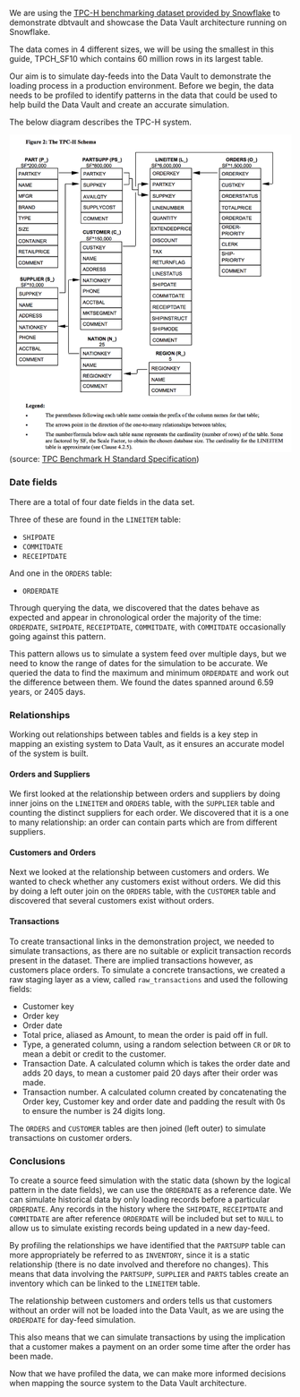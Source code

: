 We are using the [TPC-H benchmarking dataset provided by Snowflake](https://docs.snowflake.net/manuals/user-guide/sample-data-tpch.html)
to demonstrate dbtvault and showcase the Data Vault architecture running on Snowflake. 

The data comes in 4 different sizes, we will be using the smallest in this guide, TPCH_SF10 which 
contains 60 million rows in its largest table. 

Our aim is to simulate day-feeds into the Data Vault to demonstrate the loading process in a production 
environment. Before we begin, the data needs to be profiled to identify patterns in the data 
that could be used to help build the Data Vault and create an accurate simulation.

The below diagram describes the TPC-H system.

![alt text](./assets/images/tpch.png "ERD for the TPC-H dataset")
(source: [TPC Benchmark H Standard Specification](http://www.tpc.org/tpc_documents_current_versions/pdf/tpc-h_v2.17.1.pdf))


### Date fields

There are a total of four date fields in the data set. 

Three of these are found in the ```LINEITEM``` table:

- ```SHIPDATE``` 
- ```COMMITDATE``` 
- ```RECEIPTDATE```

And one in the ```ORDERS``` table:

- ```ORDERDATE```

Through querying the data, we discovered that the dates behave as expected and appear in chronological order
the majority of the time: ```ORDERDATE```, ```SHIPDATE```, ```RECEIPTDATE```, ```COMMITDATE```, with ```COMMITDATE``` 
occasionally going against this pattern.

This pattern allows us to simulate a system feed over multiple days, but we need to know the range of dates 
for the simulation to be accurate. We queried the data to find the maximum and minimum ```ORDERDATE``` and work out the 
difference between them. We found the dates spanned around 6.59 years, or 2405 days. 

### Relationships

Working out relationships between tables and fields is a key step in mapping an existing system to Data Vault,
as it ensures an accurate model of the system is built.

#### Orders and Suppliers

We first looked at the relationship between orders and suppliers by doing inner joins on 
the ```LINEITEM``` and ```ORDERS``` table, with the ```SUPPLIER``` table and counting the distinct suppliers for each order. 
We discovered that it is a one to many relationship: an order can contain parts which are from different suppliers.

#### Customers and Orders

Next we looked at the relationship between customers and orders. We wanted to check whether any customers exist without orders.
We did this by doing a left outer join on the ```ORDERS``` table, with the ```CUSTOMER``` table and discovered that several
customers exist without orders.

#### Transactions

To create transactional links in the demonstration project, we needed to simulate transactions, as there are no suitable
or explicit transaction records present in the dataset. There are implied transactions however, as customers place orders.
To simulate a concrete transactions, we created a raw staging layer as a view, called 
```raw_transactions``` and used the following fields:

- Customer key
- Order key 
- Order date
- Total price, aliased as Amount, to mean the order is paid off in full. 
- Type, a generated column, using a random selection between ```CR``` or ```DR``` to mean a debit or credit to the customer.
- Transaction Date. A calculated column which is takes the order date and adds 20 days, to mean a customer paid 20 days 
after their order was made.
- Transaction number. A calculated column created by concatenating the Order key, Customer key and order date and padding the 
result with 0s to ensure the number is 24 digits long.  

The ```ORDERS``` and ```CUSTOMER``` tables are then joined (left outer) to simulate transactions on customer orders.

### Conclusions

To create a source feed simulation with the static data (shown by the logical pattern in the date fields), we can use
the ```ORDERDATE``` as a reference date. We can simulate historical data by only loading records before a particular 
```ORDERDATE```. Any records in the history where the ```SHIPDATE```, ```RECEIPTDATE``` and ```COMMITDATE``` are after 
reference ```ORDERDATE``` will be included but set to ```NULL``` to allow us to simulate existing records being updated 
in a new day-feed. 

By profiling the relationships we have identified that the ```PARTSUPP``` table can more appropriately be referred to as
```INVENTORY```, since it is a static relationship (there is no date involved and therefore no changes). This means that 
data involving the ```PARTSUPP```, ```SUPPLIER``` and ```PARTS``` tables create an inventory which can be linked 
to the ```LINEITEM``` table. 

The relationship between customers and orders tells us that customers without an order will not be loaded into the Data 
Vault, as we are using the ```ORDERDATE``` for day-feed simulation.

This also means that we can simulate transactions by using the implication that a customer makes a payment on an order
some time after the order has been made. 

Now that we have profiled the data, we can make more informed decisions when mapping the source system to the Data Vault
architecture. 


